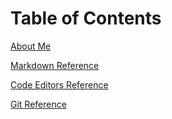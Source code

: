 # Table of Contents

[About Me](hhttps://jordan-fox.github.io/learning-journal/about-me)

[Markdown Reference](https://jordan-fox.github.io/learning-journal/learning-markdown)

[Code Editors Reference](https://jordan-fox.github.io/learning-journal/learning-code-editors)

[Git Reference](https://jordan-fox.github.io/learning-journal/learning-git)